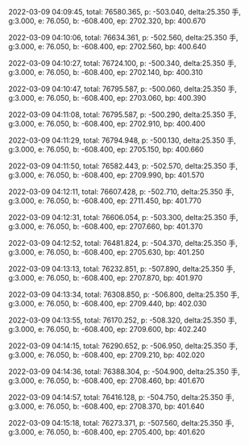 2022-03-09 04:09:45, total: 76580.365, p: -503.040, delta:25.350 手, g:3.000, e: 76.050, b: -608.400, ep: 2702.320, bp: 400.670

2022-03-09 04:10:06, total: 76634.361, p: -502.560, delta:25.350 手, g:3.000, e: 76.050, b: -608.400, ep: 2702.560, bp: 400.640

2022-03-09 04:10:27, total: 76724.100, p: -500.340, delta:25.350 手, g:3.000, e: 76.050, b: -608.400, ep: 2702.140, bp: 400.310

2022-03-09 04:10:47, total: 76795.587, p: -500.060, delta:25.350 手, g:3.000, e: 76.050, b: -608.400, ep: 2703.060, bp: 400.390

2022-03-09 04:11:08, total: 76795.587, p: -500.290, delta:25.350 手, g:3.000, e: 76.050, b: -608.400, ep: 2702.910, bp: 400.400

2022-03-09 04:11:29, total: 76794.948, p: -500.130, delta:25.350 手, g:3.000, e: 76.050, b: -608.400, ep: 2705.150, bp: 400.660

2022-03-09 04:11:50, total: 76582.443, p: -502.570, delta:25.350 手, g:3.000, e: 76.050, b: -608.400, ep: 2709.990, bp: 401.570

2022-03-09 04:12:11, total: 76607.428, p: -502.710, delta:25.350 手, g:3.000, e: 76.050, b: -608.400, ep: 2711.450, bp: 401.770

2022-03-09 04:12:31, total: 76606.054, p: -503.300, delta:25.350 手, g:3.000, e: 76.050, b: -608.400, ep: 2707.660, bp: 401.370

2022-03-09 04:12:52, total: 76481.824, p: -504.370, delta:25.350 手, g:3.000, e: 76.050, b: -608.400, ep: 2705.630, bp: 401.250

2022-03-09 04:13:13, total: 76232.851, p: -507.890, delta:25.350 手, g:3.000, e: 76.050, b: -608.400, ep: 2707.870, bp: 401.970

2022-03-09 04:13:34, total: 76308.850, p: -506.800, delta:25.350 手, g:3.000, e: 76.050, b: -608.400, ep: 2709.440, bp: 402.030

2022-03-09 04:13:55, total: 76170.252, p: -508.320, delta:25.350 手, g:3.000, e: 76.050, b: -608.400, ep: 2709.600, bp: 402.240

2022-03-09 04:14:15, total: 76290.652, p: -506.950, delta:25.350 手, g:3.000, e: 76.050, b: -608.400, ep: 2709.210, bp: 402.020

2022-03-09 04:14:36, total: 76388.304, p: -504.900, delta:25.350 手, g:3.000, e: 76.050, b: -608.400, ep: 2708.460, bp: 401.670

2022-03-09 04:14:57, total: 76416.128, p: -504.750, delta:25.350 手, g:3.000, e: 76.050, b: -608.400, ep: 2708.370, bp: 401.640

2022-03-09 04:15:18, total: 76273.371, p: -507.560, delta:25.350 手, g:3.000, e: 76.050, b: -608.400, ep: 2705.400, bp: 401.620